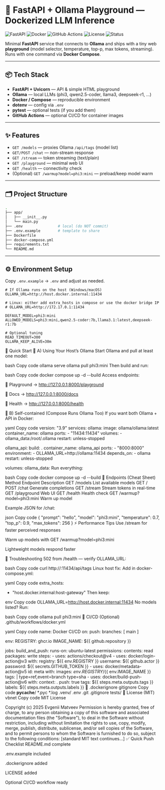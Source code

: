 # 🧠 FastAPI + Ollama Playground — Dockerized LLM Inference

![FastAPI](https://img.shields.io/badge/FastAPI-Backend-009688?logo=fastapi&logoColor=white)
![Docker](https://img.shields.io/badge/Docker-Containerized-2496ED?logo=docker&logoColor=white)
![GitHub Actions](https://img.shields.io/badge/CI%2FCD-GitHub_Actions-2088FF?logo=githubactions&logoColor=white)
![License](https://img.shields.io/badge/License-MIT-green.svg)
![Status](https://img.shields.io/badge/Status-Active-brightgreen)

Minimal **FastAPI** service that connects to **Ollama** and ships with a tiny web **playground** (model selector, temperature, top-p, max tokens, streaming).  
Runs with one command via **Docker Compose**.

---

## 📦 Tech Stack
- **FastAPI + Uvicorn** — API & simple HTML playground  
- **Ollama** — local LLMs (phi3, qwen2.5-coder, llama3, deepseek-r1, …)  
- **Docker / Compose** — reproducible environment  
- **dotenv** — config via `.env`  
- **pytest** — optional tests (if you add them)  
- **GitHub Actions** — optional CI/CD for container images

---

## ✨ Features
- `GET /models` — proxies Ollama `/api/tags` (model list)  
- `GET/POST /chat` — non-stream response  
- `GET /stream` — token streaming (text/plain)  
- `GET /playground` — minimal web UI  
- `GET /health` — connectivity check  
- (Optional) `GET /warmup?model=phi3:mini` — preload/keep model warm

---

## 🗂️ Project Structure
```bash
.
├── app/
│   ├── __init__.py
│   └── main.py
├── .env                # local (do NOT commit)
├── .env.example        # template to share
├── Dockerfile
├── docker-compose.yml
├── requirements.txt
└── README.md

```

---

## ⚙️ Environment Setup
Copy `.env.example` → `.env` and adjust as needed.

```env
# If Ollama runs on the host (Windows/macOS)
OLLAMA_URL=http://host.docker.internal:11434

# Linux: either add extra_hosts in compose or use the docker bridge IP
# OLLAMA_URL=http://172.17.0.1:11434

DEFAULT_MODEL=phi3:mini
ALLOWED_MODELS=phi3:mini,qwen2.5-coder:7b,llama3.1:latest,deepseek-r1:7b

# Optional tuning
READ_TIMEOUT=300
OLLAMA_KEEP_ALIVE=30m
```
🚀 Quick Start
🧩 A) Using Your Host’s Ollama
Start Ollama and pull at least one model:

bash
Copy code
ollama serve
ollama pull phi3:mini
Then build and run:

bash
Copy code
docker compose up -d --build
Access endpoints:

🎨 Playground → http://127.0.0.1:8000/playground

📘 Docs → http://127.0.0.1:8000/docs

💚 Health → http://127.0.0.1:8000/health

🐳 B) Self-contained (Compose Runs Ollama Too)
If you want both Ollama + API in Docker:

yaml
Copy code
version: "3.9"
services:
  ollama:
    image: ollama/ollama:latest
    container_name: ollama
    ports:
      - "11434:11434"
    volumes:
      - ollama_data:/root/.ollama
    restart: unless-stopped

  ollama_api:
    build: .
    container_name: ollama_api
    ports:
      - "8000:8000"
    environment:
      - OLLAMA_URL=http://ollama:11434
    depends_on:
      - ollama
    restart: unless-stopped

volumes:
  ollama_data:
Run everything:

bash
Copy code
docker compose up -d --build
🔌 Endpoints (Cheat Sheet)
Method	Endpoint	Description
GET	/models	List available models
GET / POST	/chat	Generate completions
GET	/stream	Stream tokens in real-time
GET	/playground	Web UI
GET	/health	Health check
GET	/warmup?model=phi3:mini	Warm up model

Example JSON for /chat:

json
Copy code
{
  "prompt": "hello",
  "model": "phi3:mini",
  "temperature": 0.7,
  "top_p": 0.9,
  "max_tokens": 256
}
⚡ Performance Tips
Use /stream for faster perceived responses

Warm up models with GET /warmup?model=phi3:mini

Lightweight models respond faster

🧰 Troubleshooting
502 from /health — verify OLLAMA_URL:

bash
Copy code
curl http://<host>:11434/api/tags
Linux host fix:
Add in docker-compose.yml:

yaml
Copy code
extra_hosts:
  - "host.docker.internal:host-gateway"
Then keep:

env
Copy code
OLLAMA_URL=http://host.docker.internal:11434
No models listed?
Run:

bash
Copy code
ollama pull phi3:mini
🔁 CI/CD (Optional)
.github/workflows/docker.yml

yaml
Copy code
name: Docker CI/CD
on:
  push:
    branches: [ main ]

env:
  REGISTRY: ghcr.io
  IMAGE_NAME: ${{ github.repository }}

jobs:
  build_and_push:
    runs-on: ubuntu-latest
    permissions:
      contents: read
      packages: write
    steps:
      - uses: actions/checkout@v4
      - uses: docker/login-action@v3
        with:
          registry: ${{ env.REGISTRY }}
          username: ${{ github.actor }}
          password: ${{ secrets.GITHUB_TOKEN }}
      - uses: docker/metadata-action@v5
        id: meta
        with:
          images: ${{ env.REGISTRY }}/${{ env.IMAGE_NAME }}
          tags: |
            type=ref,event=branch
            type=sha
      - uses: docker/build-push-action@v6
        with:
          context: .
          push: true
          tags: ${{ steps.meta.outputs.tags }}
          labels: ${{ steps.meta.outputs.labels }}
🧾 .dockerignore
gitignore
Copy code
__pycache__/
*.pyc
*.log
.venv/
.env
.git
.gitignore
tests/
🪪 License (MIT)
vbnet
Copy code
MIT License

Copyright (c) 2025 Evgenii Matveev
Permission is hereby granted, free of charge, to any person obtaining a copy
of this software and associated documentation files (the "Software"), to deal
in the Software without restriction, including without limitation the rights
to use, copy, modify, merge, publish, distribute, sublicense, and/or sell
copies of the Software, and to permit persons to whom the Software is
furnished to do so, subject to the following conditions:
[standard MIT text continues...]
✅ Quick Push Checklist
 README.md complete

 .env.example included

 .dockerignore added

 LICENSE added

 Optional CI/CD workflow ready



